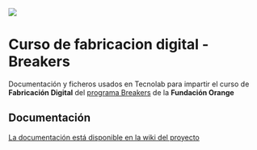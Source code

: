 ![](https://github.com/TecnoLab/Curso-fabricacion-digital-Breakers/raw/master/wiki/Breakers-1-foto.jpg)

# Curso de fabricacion digital - Breakers
Documentación y ficheros usados en Tecnolab para impartir el curso de **Fabricación Digital** del [programa Breakers](http://www.fundacionorange.es/fablabs/breakers/) de la **Fundación Orange**

## Documentación

[La documentación está disponible en la wiki del proyecto](https://github.com/TecnoLab/Curso-fabricacion-digital-Breakers/wiki)
